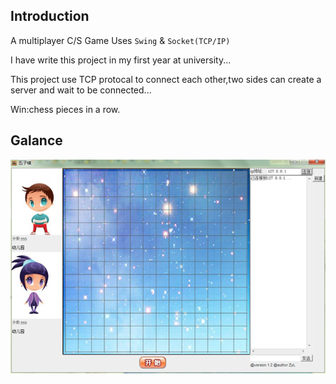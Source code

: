 Introduction
----
A multiplayer C/S Game Uses `Swing` & `Socket(TCP/IP)`

I have write this project in my first year at university...

This project use TCP protocal to connect each other,two sides
can create a server and wait to be connected...

Win:chess pieces in a row.

Galance
---
![img1](img1.png "title")